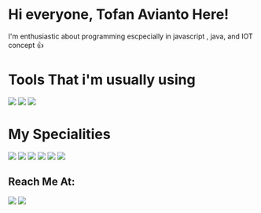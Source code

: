 # Hi everyone, Tofan Avianto Here!

I'm enthusiastic about programming escpecially in javascript , java, and IOT concept 👍

# Tools That i'm usually using

<img src="https://img.icons8.com/plasticine/100/undefined/visual-studio-code-2019.png"/>  <img src="https://img.icons8.com/plasticine/100/undefined/chrome.png"/>  <img src="https://img.icons8.com/plasticine/100/undefined/figma.png"/>

# My Specialities

<img src="https://img.icons8.com/dusk/100/undefined/javascript-logo.png"/>  <img src="https://img.icons8.com/color/100/undefined/nodejs.png"/>  <img src="https://img.icons8.com/offices/100/undefined/react.png"/>  <img src="https://img.icons8.com/dusk/100/undefined/css3.png"/>  <img src="https://img.icons8.com/external-flaticons-lineal-color-flat-icons/100/undefined/external-html-5-mobile-app-development-flaticons-lineal-color-flat-icons.png"/>  <img src="https://img.icons8.com/external-tal-revivo-filled-tal-revivo/100/undefined/external-bootstrap-a-free-and-open-source-css-framework-logo-filled-tal-revivo.png"/>

## Reach Me At:

[<img src="https://img.icons8.com/doodle/100/undefined/linkedin-circled.png"/>](https://www.linkedin.com/in/tofanavianto) [<img src="https://img.icons8.com/external-justicon-lineal-color-justicon/100/undefined/external-gmail-social-media-justicon-lineal-color-justicon.png"/>](mailto:aviantofan@gmail.com)